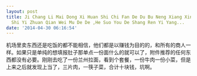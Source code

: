 ```yaml
---
layout: post
title: Ji Chang Li Mai Dong Xi Huan Shi Chi Fan De Du Bu Neng Xiang Xin ,Ta Men Du
  Shi Yi Zhuan Qian Wei Mu De De ,He Suo You De Shang Ren Yi Yang...
date: '2014-04-30 06:16:54'
---
```


<p>机场里卖东西还是吃饭的都不能相信，他们都是以赚钱为目的的，和所有的商人一样。如果只是单纯的想填报肚子那单点一份面什么的就可以了，附件推荐的任何东西都没有必要。刚刚去吃了一份兰州拉面，看到个套餐，一份牛肉一份小菜，但是上来之后就发现上当了，三片肉，一筷子菜，合计十块钱，坑啊。</p>